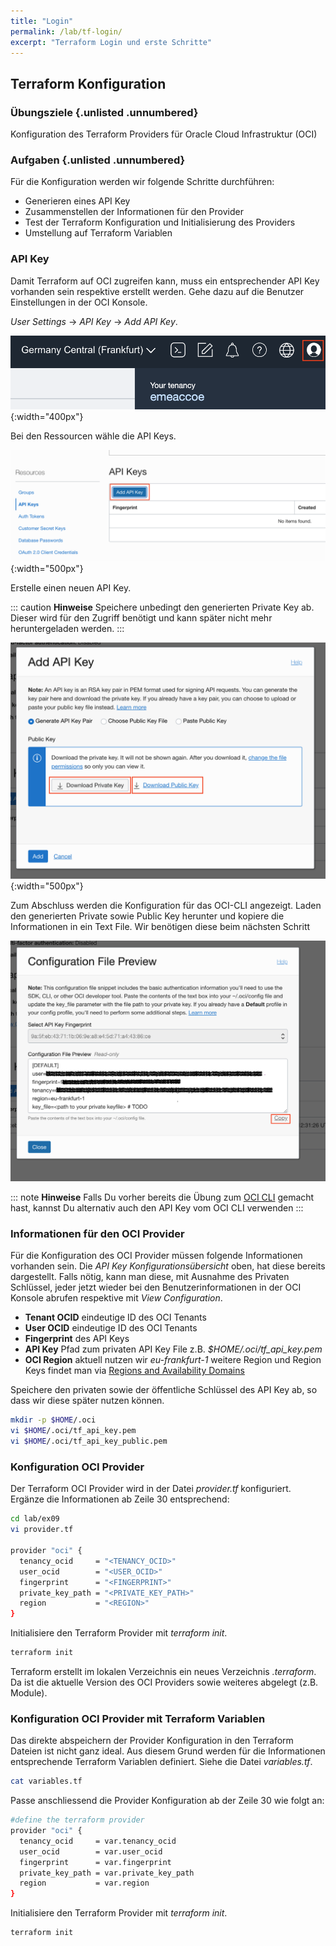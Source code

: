 ```yaml
---
title: "Login"
permalink: /lab/tf-login/
excerpt: "Terraform Login und erste Schritte"
---
```

<!-- markdownlint-disable MD013 -->
<!-- markdownlint-disable MD025 -->
<!-- markdownlint-disable MD033 -->
<!-- markdownlint-disable MD041 -->
## Terraform Konfiguration

### Übungsziele {.unlisted .unnumbered}

Konfiguration des Terraform Providers für Oracle Cloud Infrastruktur (OCI)

### Aufgaben {.unlisted .unnumbered}

Für die Konfiguration werden wir folgende Schritte durchführen:

- Generieren eines API Key
- Zusammenstellen der Informationen für den Provider
- Test der Terraform Konfiguration und Initialisierung des Providers
- Umstellung auf Terraform Variablen

### API Key

Damit Terraform auf OCI zugreifen kann, muss ein entsprechender API Key vorhanden
sein respektive erstellt werden. Gehe dazu auf die Benutzer Einstellungen in der
OCI Konsole.

_User Settings_ -> _API Key_ -> _Add API Key_.

![OCI User Informationen](../../images/1x09-console-user.png){:width="400px"}

Bei den Ressourcen wähle die API Keys.

![API Key Overview](../../images/1x09-user-API-key-overview.png){:width="500px"}

Erstelle einen neuen API Key.

::: caution
**Hinweise** Speichere unbedingt den generierten Private Key ab. Dieser wird für
den Zugriff benötigt und kann später nicht mehr heruntergeladen werden.
:::

![API Key Generieren](../../images/1x09-user-API-key-new.png){:width="500px"}

Zum Abschluss werden die Konfiguration für das OCI-CLI angezeigt. Laden den
generierten Private sowie Public Key herunter und kopiere die
Informationen in ein Text File. Wir benötigen diese beim nächsten Schritt

![API Key Konfigurationsübersicht](../../images/1x09-user-API-key-config.png)

::: note
**Hinweise** Falls Du vorher bereits die Übung zum [OCI CLI](../ex01/1x08-OCI-CLI.md)
gemacht hast, kannst Du alternativ auch den API Key vom OCI CLI verwenden
:::

### Informationen für den OCI Provider

Für die Konfiguration des OCI Provider müssen folgende Informationen vorhanden sein.
Die *API Key Konfigurationsübersicht* oben, hat diese bereits dargestellt. Falls nötig,
kann man diese, mit Ausnahme des Privaten Schlüssel, jeder jetzt wieder bei den
Benutzerinformationen in der OCI Konsole abrufen respektive mit *View Configuration*.

- **Tenant OCID** eindeutige ID des OCI Tenants
- **User OCID** eindeutige ID des OCI Tenants
- **Fingerprint** des API Keys
- **API Key** Pfad zum privaten API Key File z.B. *$HOME/.oci/tf_api_key.pem*
- **OCI Region** aktuell nutzen wir *eu-frankfurt-1* weitere Region und Region
  Keys findet man via [Regions and Availability Domains](https://docs.oracle.com/en-us/iaas/Content/General/Concepts/regions.htm#ServiceAvailabilityAcrossRegions)

Speichere den privaten sowie der öffentliche Schlüssel des API Key ab, so dass wir
diese später nutzen können.

```bash
mkdir -p $HOME/.oci
vi $HOME/.oci/tf_api_key.pem
vi $HOME/.oci/tf_api_key_public.pem
```

### Konfiguration OCI Provider

Der Terraform OCI Provider wird in der Datei *provider.tf* konfiguriert. Ergänze
die Informationen ab Zeile 30 entsprechend:

```bash
cd lab/ex09
vi provider.tf

provider "oci" {
  tenancy_ocid     = "<TENANCY_OCID>"
  user_ocid        = "<USER_OCID>"
  fingerprint      = "<FINGERPRINT>"
  private_key_path = "<PRIVATE_KEY_PATH>"
  region           = "<REGION>"
}
```

Initialisiere den Terraform Provider mit *terraform init*.

```bash
terraform init
```

Terraform erstellt im lokalen Verzeichnis ein neues Verzeichnis *.terraform*. Da
ist die aktuelle Version des OCI Providers sowie weiteres abgelegt (z.B. Module).

### Konfiguration OCI Provider mit Terraform Variablen

Das direkte abspeichern der Provider Konfiguration in den Terraform Dateien ist
nicht ganz ideal. Aus diesem Grund werden für die Informationen entsprechende
Terraform Variablen definiert. Siehe die Datei *variables.tf*.

```bash
cat variables.tf
```

Passe anschliessend die Provider Konfiguration ab der Zeile 30 wie folgt an:

```bash
#define the terraform provider
provider "oci" {
  tenancy_ocid     = var.tenancy_ocid
  user_ocid        = var.user_ocid
  fingerprint      = var.fingerprint
  private_key_path = var.private_key_path
  region           = var.region
}
```

Initialisiere den Terraform Provider mit *terraform init*.

```bash
terraform init
```
